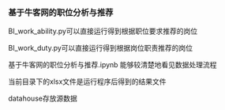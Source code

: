 ### 基于牛客网的职位分析与推荐

BI_work_ability.py可以直接运行得到根据职位要求推荐的岗位

BI_work_duty.py可以直接运行得到根据岗位职责推荐的岗位

基于牛客网的职位分析与推荐.ipynb 能够较清楚地看见数据处理流程

当前目录下的xlsx文件是运行程序后得到的结果文件

datahouse存放源数据
